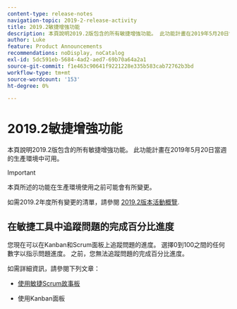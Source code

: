 ```yaml
---
content-type: release-notes
navigation-topic: 2019-2-release-activity
title: 2019.2敏捷增強功能
description: 本頁說明2019.2版包含的所有敏捷增強功能。 此功能計畫在2019年5月20日當週的生產環境中可用。
author: Luke
feature: Product Announcements
recommendations: noDisplay, noCatalog
exl-id: 5dc591eb-5684-4ad2-aed7-69b70a64a2a1
source-git-commit: f1e463c90641f9221228e335b583cab72762b3bd
workflow-type: tm+mt
source-wordcount: '153'
ht-degree: 0%

---
```


# 2019.2敏捷增強功能

本頁說明2019.2版包含的所有敏捷增強功能。 此功能計畫在2019年5月20日當週的生產環境中可用。

>[!IMPORTANT]
>
>本頁所述的功能在生產環境使用之前可能會有所變更。

如需2019.2年度所有變更的清單，請參閱 [2019.2版本活動概覽](../../../../product-announcements/product-releases/quarterly-release-archive/2019.2-release-activity/2019-2-release-activity-overview.md).

## 在敏捷工具中追蹤問題的完成百分比進度

您現在可以在Kanban和Scrum面板上追蹤問題的進度。 選擇0到100之間的任何數字以指示問題進度。 之前，您無法追蹤問題的完成百分比進度。

如需詳細資訊，請參閱下列文章：

- [使用敏捷Scrum故事板](../../../../agile/use-scrum-in-an-agile-team/scrum-board/scrum-board-overview.md)

- 使用Kanban面板
